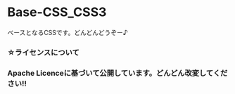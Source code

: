 # Base-CSS_CSS3
<p>ベースとなるCSSです。どんどんどうぞー♪<p>
<h3>☆ライセンスについて<h3>
<p>Apache Licenceに基づいて公開しています。どんどん改変してください!!</p>
